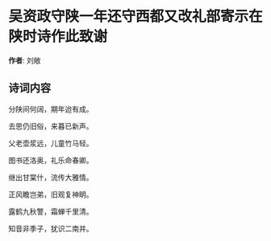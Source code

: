 # 吴资政守陕一年还守西都又改礼部寄示在陕时诗作此致谢

**作者**: 刘敞

## 诗词内容

分陕间何阔，期年迨有成。

去思仍旧俗，来暮已新声。

父老壶浆远，儿童竹马轻。

图书还洛奥，礼乐命春卿。

继出甘棠什，流传大雅情。

正风瞻岂弟，旧观复神眀。

露鹤九秋警，霜蝉千里清。

知音非季子，犹识二南并。

